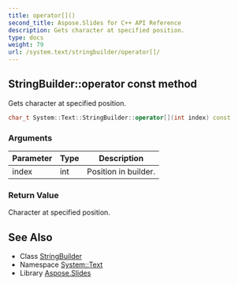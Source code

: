 ```yaml
---
title: operator[]()
second_title: Aspose.Slides for C++ API Reference
description: Gets character at specified position.
type: docs
weight: 79
url: /system.text/stringbuilder/operator[]/
---
```

## StringBuilder::operator[](int) const method


Gets character at specified position.

```cpp
char_t System::Text::StringBuilder::operator[](int index) const
```


### Arguments

| Parameter | Type | Description |
| --- | --- | --- |
| index | int | Position in builder. |

### Return Value

Character at specified position.

## See Also

* Class [StringBuilder](../)
* Namespace [System::Text](../../)
* Library [Aspose.Slides](../../../)